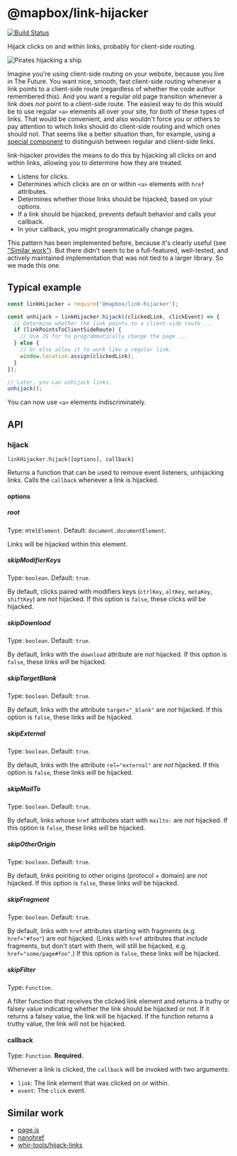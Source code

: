 # @mapbox/link-hijacker

[![Build Status](https://travis-ci.org/mapbox/link-hijacker.svg?branch=master)](https://travis-ci.org/mapbox/link-hijacker)

Hijack clicks on and within links, probably for client-side routing.

![Pirates hijacking a ship](https://upload.wikimedia.org/wikipedia/commons/thumb/8/84/Painting_of_a_pirate_ship_%28after_1852%29%2C_after_Ambroise_Louis_Garneray.jpg/640px-Painting_of_a_pirate_ship_%28after_1852%29%2C_after_Ambroise_Louis_Garneray.jpg)

Imagine you're using client-side routing on your website, because you live in The Future.
You want nice, smooth, fast client-side routing whenever a link points to a client-side route (regardless of whether the code author remembered this). And you want a regular old page transition whenever a link does *not* point to a client-side route.
The easiest way to do this would be to use regular `<a>` elements all over your site, for *both* of these types of links.
That would be convenient, and also wouldn't force you or others to pay attention to which links should do client-side routing and which ones should not.
That seems like a better situation than, for example, using a [special component](https://reacttraining.com/react-router/web/api/Link) to distinguish between regular and client-side links.

link-hijacker provides the means to do this by hijacking all clicks on and within links, allowing you to determine how they are treated.

- Listens for clicks.
- Determines which clicks are on or within `<a>` elements with `href` attributes.
- Determines whether those links should be hijacked, based on your options.
- If a link should be hijacked, prevents default behavior and calls your callback.
- In your callback, you might programmatically change pages.

This pattern has been implemented before, because it's clearly useful (see ["Similar work"]).
But there didn't seem to be a full-featured, well-tested, and actively maintained implementation that was not tied to a larger library.
So we made this one.

## Typical example

```js
const linkHijacker = require('@mapbox/link-hijacker');

const unhijack = linkHijacker.hijack((clickedLink, clickEvent) => {
  // Determine whether the link points to a client-side route ...
  if (linkPointsToClientSideRoute) {
    // Use JS for to programmatically change the page ...
  } else {
    // Or else allow it to work like a regular link.
    window.location.assign(clickedLink);
  }
});

// Later, you can unhijack links.
unhijack();
```

You can now use `<a>` elements indiscriminately.

## API

### hijack

`linkHijacker.hijack([options], callback)`

Returns a function that can be used to remove event listeners, unhijacking links.
Calls the `callback` whenever a link is hijacked.

#### options

##### root

Type: `HtmlElement`. Default: `document.documentElement`.

Links will be hijacked within this element.

##### skipModifierKeys

Type: `boolean`. Default: `true`.

By default, clicks paired with modifiers keys (`ctrlKey`, `altKey`, `metaKey`, `shiftKey`) are *not* hijacked.
If this option is `false`, these clicks *will* be hijacked.

##### skipDownload

Type: `boolean`. Default: `true`.

By default, links with the `download` attribute are *not* hijacked.
If this option is `false`, these links *will* be hijacked.

##### skipTargetBlank

Type: `boolean`. Default: `true`.

By default, links with the attribute `target="_blank"` are *not* hijacked.
If this option is `false`, these links *will* be hijacked.

##### skipExternal

Type: `boolean`. Default: `true`.

By default, links with the attribute `rel="external"` are *not* hijacked.
If this option is `false`, these links *will* be hijacked.

##### skipMailTo

Type: `boolean`. Default: `true`.

By default, links whose `href` attributes start with `mailto:` are *not* hijacked.
If this option is `false`, these links *will* be hijacked.

##### skipOtherOrigin

Type: `boolean`. Default: `true`.

By default, links pointing to other origins (protocol + domain) are *not* hijacked.
If this option is `false`, these links *will* be hijacked.

##### skipFragment

Type: `boolean`. Default: `true`.

By default, links with `href` attributes starting with fragments (e.g. `href="#foo"`) are *not* hijacked.
(Links with `href` attributes that *include* fragments, but don't start with them, will still be hijacked, e.g. `href="some/page#foo"`.)
If this option is `false`, these links *will* be hijacked.

##### skipFilter

Type: `Function`.

A filter function that receives the clicked link element and returns a truthy or falsey value indicating whether the link should be hijacked or not.
If it returns a falsey value, the link will be hijacked.
If the function returns a truthy value, the link will not be hijacked.

#### callback

Type: `Function`.
**Required.**

Whenever a link is clicked, the `callback` will be invoked with two arguments:

- `link`: The link element that was clicked on or within.
- `event`: The `click` event.

## Similar work

- [page.js](https://github.com/visionmedia/page.js/blob/1034c8cbed600ea7da378a73716c885227c03270/index.js#L541-L601)
- [nanohref]( https://github.com/yoshuawuyts/nanohref/blob/4efcc2c0becd2822a31c912364997cf03c66ab8d/index.js)
- [whir-tools/hijack-links](https://github.com/whir-tools/hijack-links)

["Similar work"]: #similar-work

